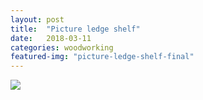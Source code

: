 ```yaml
---
layout: post
title:  "Picture ledge shelf"
date:   2018-03-11
categories: woodworking
featured-img: "picture-ledge-shelf-final"
---
```


<img src="https://lh3.googleusercontent.com/Eo7pFzkcI0Fm7l-J90Jn49R8fWShO9rduyXDd0sN0sg2JW6awC6JbDXOIqSbBDhyPx2XSg830n8QNRtj2vrYKFZ6cDlQkyZpU4NYbyo_YD7RX5kDqnIEX8qTXeh1nx0_LLjYB764RpW5eNam4VJWDfw1llojvKshWWGbXmJHKPnB-Rs4xk0zDSVcuINDwER3ukPA5CCnhqZb4sIwzRCM8ZNhD1Pu9ZQF-3e9EbMRqoV2eaSycg-bivzPUXU_PsexjJzwlAWORq6Z2dmRLJdjsUUOEx9QDiRl0UoxRQUb5d6ruoTGfqpkK0o7BlG8MLm2xQnq1FGcEJc0rsMxHILR5wSGGrR5tOjwRVTSRkXASU0TZS0SU99f2uyJEMkTofnievBynbH-8iVtc9MDdXTriPfgv4Ypo2bqKp7k-VBciVomZdWZ1G2dce2hWiCjjDGYnFe_KE2CBECLAHYF_GLzrg-HwYr0IMVjPzN7xBvJP9EGKCZXIrUI1dBZqjrLJ02VVKVh68pA_rPL46Mqh5_8fUTtj06hYpDMB6V6xUOKebclgQxs085CB3F-zO48QLe9w9rzQgNRLpWJ_qFekdjKjB9kp9a8y0gMoBqyI6Qyy681fhSzR0jnGrKMsXIgn2f9-OwJWp7_1PvsJ3865OaD4-PJU-AGumrc=w759-h1012-no">